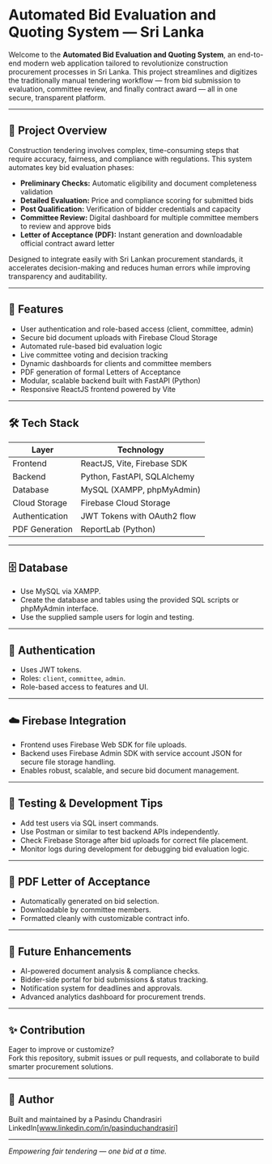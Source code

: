 # Automated Bid Evaluation and Quoting System — Sri Lanka

Welcome to the **Automated Bid Evaluation and Quoting System**, an end-to-end modern web application tailored to revolutionize construction procurement processes in Sri Lanka. This project streamlines and digitizes the traditionally manual tendering workflow — from bid submission to evaluation, committee review, and finally contract award — all in one secure, transparent platform.

---

## 🚀 Project Overview

Construction tendering involves complex, time-consuming steps that require accuracy, fairness, and compliance with regulations. This system automates key bid evaluation phases:

- **Preliminary Checks:** Automatic eligibility and document completeness validation
- **Detailed Evaluation:** Price and compliance scoring for submitted bids
- **Post Qualification:** Verification of bidder credentials and capacity
- **Committee Review:** Digital dashboard for multiple committee members to review and approve bids
- **Letter of Acceptance (PDF):** Instant generation and downloadable official contract award letter

Designed to integrate easily with Sri Lankan procurement standards, it accelerates decision-making and reduces human errors while improving transparency and auditability.

---

## 🧩 Features

- User authentication and role-based access (client, committee, admin)
- Secure bid document uploads with Firebase Cloud Storage
- Automated rule-based bid evaluation logic
- Live committee voting and decision tracking
- Dynamic dashboards for clients and committee members
- PDF generation of formal Letters of Acceptance
- Modular, scalable backend built with FastAPI (Python)
- Responsive ReactJS frontend powered by Vite

---

## 🛠 Tech Stack

| Layer          | Technology                         |
| -------------- | ---------------------------------|
| Frontend       | ReactJS, Vite, Firebase SDK       |
| Backend        | Python, FastAPI, SQLAlchemy       |
| Database       | MySQL (XAMPP, phpMyAdmin)         |
| Cloud Storage  | Firebase Cloud Storage             |
| Authentication | JWT Tokens with OAuth2 flow       |
| PDF Generation | ReportLab (Python)                 |

---

## 🗄 Database

- Use MySQL via XAMPP.
- Create the database and tables using the provided SQL scripts or phpMyAdmin interface.
- Use the supplied sample users for login and testing.

---

## 🔐 Authentication

- Uses JWT tokens.
- Roles: `client`, `committee`, `admin`.
- Role-based access to features and UI.

---

## ☁️ Firebase Integration

- Frontend uses Firebase Web SDK for file uploads.
- Backend uses Firebase Admin SDK with service account JSON for secure file storage handling.
- Enables robust, scalable, and secure bid document management.

---

## 🧪 Testing & Development Tips

- Add test users via SQL insert commands.
- Use Postman or similar to test backend APIs independently.
- Check Firebase Storage after bid uploads for correct file placement.
- Monitor logs during development for debugging bid evaluation logic.

---

## 📄 PDF Letter of Acceptance

- Automatically generated on bid selection.
- Downloadable by committee members.
- Formatted cleanly with customizable contract info.

---

## 🎯 Future Enhancements

- AI-powered document analysis & compliance checks.
- Bidder-side portal for bid submissions & status tracking.
- Notification system for deadlines and approvals.
- Advanced analytics dashboard for procurement trends.

---

## ✨ Contribution

Eager to improve or customize?  
Fork this repository, submit issues or pull requests, and collaborate to build smarter procurement solutions.

---

## 👤 Author

Built and maintained by a Pasindu Chandrasiri LinkedIn[www.linkedin.com/in/pasinduchandrasiri]

---

*Empowering fair tendering — one bid at a time.*
